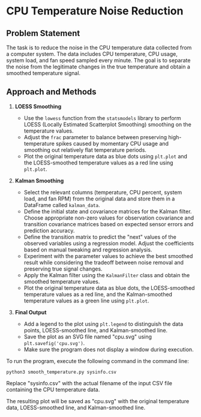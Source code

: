 # CPU Temperature Noise Reduction

## Problem Statement

The task is to reduce the noise in the CPU temperature data collected from a computer system. The data includes CPU temperature, CPU usage, system load, and fan speed sampled every minute. The goal is to separate the noise from the legitimate changes in the true temperature and obtain a smoothed temperature signal.

## Approach and Methods

1. **LOESS Smoothing**

   - Use the `lowess` function from the `statsmodels` library to perform LOESS (Locally Estimated Scatterplot Smoothing) smoothing on the temperature values.
   - Adjust the `frac` parameter to balance between preserving high-temperature spikes caused by momentary CPU usage and smoothing out relatively flat temperature periods.
   - Plot the original temperature data as blue dots using `plt.plot` and the LOESS-smoothed temperature values as a red line using `plt.plot`.

2. **Kalman Smoothing**

   - Select the relevant columns (temperature, CPU percent, system load, and fan RPM) from the original data and store them in a DataFrame called `kalman_data`.
   - Define the initial state and covariance matrices for the Kalman filter. Choose appropriate non-zero values for observation covariance and transition covariance matrices based on expected sensor errors and prediction accuracy.
   - Define the transition matrix to predict the "next" values of the observed variables using a regression model. Adjust the coefficients based on manual tweaking and regression analysis.
   - Experiment with the parameter values to achieve the best smoothed result while considering the tradeoff between noise removal and preserving true signal changes.
   - Apply the Kalman filter using the `KalmanFilter` class and obtain the smoothed temperature values.
   - Plot the original temperature data as blue dots, the LOESS-smoothed temperature values as a red line, and the Kalman-smoothed temperature values as a green line using `plt.plot`.

3. **Final Output**

   - Add a legend to the plot using `plt.legend` to distinguish the data points, LOESS-smoothed line, and Kalman-smoothed line.
   - Save the plot as an SVG file named "cpu.svg" using `plt.savefig('cpu.svg')`.
   - Make sure the program does not display a window during execution.

To run the program, execute the following command in the command line:

```
python3 smooth_temperature.py sysinfo.csv
```

Replace "sysinfo.csv" with the actual filename of the input CSV file containing the CPU temperature data.

The resulting plot will be saved as "cpu.svg" with the original temperature data, LOESS-smoothed line, and Kalman-smoothed line.
